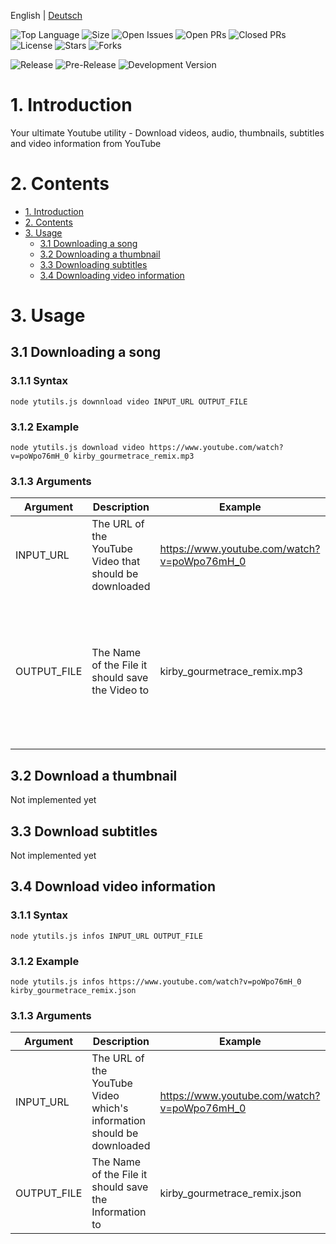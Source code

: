 English | [Deutsch](https://github.com/OfficialCRUGG/ytutils/blob/master/README.de.md)

![Top Language](https://img.shields.io/github/languages/top/OfficialCRUGG/ytutils.svg?style=flat-square)
![Size](https://img.shields.io/github/size/officialcrugg/ytutils/ytutils.js.svg?style=flat-square)
![Open Issues](https://img.shields.io/github/issues-raw/officialcrugg/ytutils.svg?style=flat-square)
![Open PRs](https://img.shields.io/github/issues-pr-raw/officialcrugg/ytutils.svg?style=flat-square)
![Closed PRs](https://img.shields.io/github/issues-pr-closed-raw/officialcrugg/ytutils.svg?color=red&style=flat-square)
![License](https://img.shields.io/github/license/OfficialCRUGG/ytutils.svg?color=blue&style=flat-square)
![Stars](https://img.shields.io/github/stars/officialcrugg/ytutils.svg?color=yellow&style=flat-square)
![Forks](https://img.shields.io/github/forks/officialcrugg/ytutils.svg?color=yellow&style=flat-square)

![Release](https://img.shields.io/github/release/officialcrugg/ytutils.svg?style=flat-square)
![Pre-Release](https://img.shields.io/github/release-pre/officialcrugg/ytutils.svg?label=pre-release&style=flat-square)
![Development Version](https://img.shields.io/github/package-json/v/officialcrugg/ytutils.svg?label=development-version&style=flat-square)

# 1. Introduction
Your ultimate Youtube utility - Download videos, audio, thumbnails, subtitles and video information from YouTube

# 2. Contents
* [1\. Introduction](#1-introduction)
* [2\. Contents](#2-contents)
* [3\. Usage](#3-usage)
  * [3.1 Downloading a song](#31-downloading-a-song)
  * [3.2 Downloading a thumbnail](#32-downloading-a-thumbnail)
  * [3.3 Downloading subtitles](#33-downloading-subtitles)
  * [3.4 Downloading video information](#34-downloading-video-information)

# 3. Usage
## 3.1 Downloading a song
### 3.1.1 Syntax
```
node ytutils.js downnload video INPUT_URL OUTPUT_FILE
```
### 3.1.2 Example
```
node ytutils.js download video https://www.youtube.com/watch?v=poWpo76mH_0 kirby_gourmetrace_remix.mp3
```
### 3.1.3 Arguments
| Argument    | Description                                            | Example                                     | Limitations                                                                                          |
|-------------|--------------------------------------------------------|---------------------------------------------|------------------------------------------------------------------------------------------------------|
| INPUT_URL   | The URL of the YouTube Video that should be downloaded | https://www.youtube.com/watch?v=poWpo76mH_0 | Has to be a YouTube Video URL                                                                        |
| OUTPUT_FILE | The Name of the File it should save the Video to       | kirby_gourmetrace_remix.mp3                 | Has to end with ".mp3" or ".mp4" which also decides if it downloads the video as audio only or video |
## 3.2 Download a thumbnail
Not implemented yet
## 3.3 Download subtitles
Not implemented yet
## 3.4 Download video information
### 3.1.1 Syntax
```
node ytutils.js infos INPUT_URL OUTPUT_FILE
```
### 3.1.2 Example
```
node ytutils.js infos https://www.youtube.com/watch?v=poWpo76mH_0 kirby_gourmetrace_remix.json
```
### 3.1.3 Arguments
| Argument    | Description                                            | Example                                     | Limitations                                                                                          |
|-------------|--------------------------------------------------------|---------------------------------------------|------------------------------------------------------------------------------------------------------|
| INPUT_URL   | The URL of the YouTube Video which's information should be downloaded | https://www.youtube.com/watch?v=poWpo76mH_0 | Has to be a YouTube Video URL                                                                        |
| OUTPUT_FILE | The Name of the File it should save the Information to       | kirby_gourmetrace_remix.json                 | Has to end with ".json" or ".text" |
